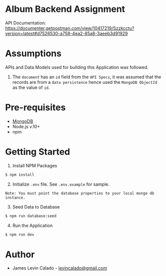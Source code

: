 # Album Backend Assignment

API Documentation: https://documenter.getpostman.com/view/10417219/Szzkcctu?version=latest#d7526530-a758-4ea2-85a8-3aeeb3d91929

# Assumptions

APIs and Data Models used for building this Application was followed.

1. The `document` has an `id` field from the `API Specs`, it was assumed that the records are from a `data persistence` hence used the `MongoDB ObjectId` as the value of `id`.

# Pre-requisites

- [MongoDB](https://www.mongodb.com/)
- Node.js v.10+
- npm

# Getting Started

1. Install NPM Packages
```sh
$ npm install
```

2. Initialize `.env` file. See `.env.example` for sample.

`Note: You must point the database properties to your local mongo db instance.`

3. Seed Data to Database
```sh
$ npm run database:seed
```

4. Run the Application
```sh
$ npm run dev
```

# Author

- James Levin Calado - levincalado@gmail.com